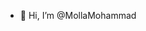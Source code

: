 - 👋 Hi, I’m @MollaMohammad


<!---
MollaMohammad/MollaMohammad is a ✨ special ✨ repository because its `README.md` (this file) appears on your GitHub profile.
You can click the Preview link to take a look at your changes.
--->
